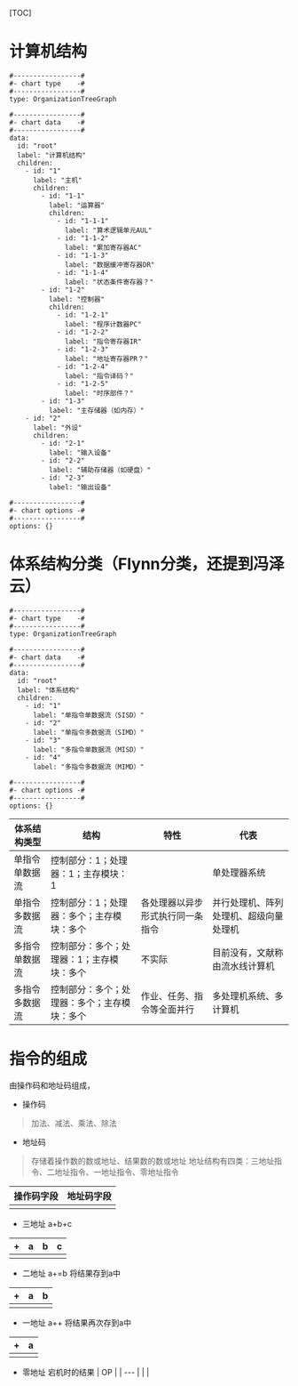 [TOC]
# 计算机结构
```chartsview
#-----------------#
#- chart type    -#
#-----------------#
type: OrganizationTreeGraph

#-----------------#
#- chart data    -#
#-----------------#
data:
  id: "root"
  label: "计算机结构"
  children:
    - id: "1"
      label: "主机"
      children:
        - id: "1-1"
          label: "运算器"
          children:
            - id: "1-1-1"
              label: "算术逻辑单元AUL"
            - id: "1-1-2"
              label: "累加寄存器AC"
			- id: "1-1-3"
              label: "数据缓冲寄存器DR"
			- id: "1-1-4"
              label: "状态条件寄存器？"  
        - id: "1-2"
          label: "控制器"
          children:
            - id: "1-2-1"
              label: "程序计数器PC"
            - id: "1-2-2"
              label: "指令寄存器IR"
			- id: "1-2-3"
              label: "地址寄存器PR？"
			- id: "1-2-4"
              label: "指令译码？"
			- id: "1-2-5"
              label: "时序部件？"
		- id: "1-3"
          label: "主存储器（如内存）"	  
    - id: "2"
      label: "外设"
      children:
        - id: "2-1"
          label: "输入设备"
		- id: "2-2"
          label: "辅助存储器（如硬盘）"  
		- id: "2-3"
          label: "输出设备"  

#-----------------#
#- chart options -#
#-----------------#
options: {}
```

# 体系结构分类（Flynn分类，还提到冯泽云）
```chartsview
#-----------------#
#- chart type    -#
#-----------------#
type: OrganizationTreeGraph

#-----------------#
#- chart data    -#
#-----------------#
data:
  id: "root"
  label: "体系结构"
  children:
    - id: "1"
      label: "单指令单数据流（SISD）"
    - id: "2"
      label: "单指令多数据流（SIMD）"
    - id: "3"
      label: "多指令单数据流（MISD）"
    - id: "4"
      label: "多指令多数据流（MIMD）"
	  
#-----------------#
#- chart options -#
#-----------------#
options: {}
```

| 体系结构类型   | 结构                                         | 特性                             | 代表                                   |
| -------------- | -------------------------------------------- | -------------------------------- | -------------------------------------- |
| 单指令单数据流 | 控制部分：1；处理器：1；主存模块：1          |                                  | 单处理器系统                           |
| 单指令多数据流 | 控制部分：1；处理器：多个；主存模块：多个    | 各处理器以异步形式执行同一条指令 | 并行处理机、阵列处理机、超级向量处理机 |
| 多指令单数据流 | 控制部分：多个；处理器：1；主存模块：多个    | 不实际                           | 目前没有，文献称由流水线计算机         |
| 多指令多数据流 | 控制部分：多个；处理器：多个；主存模块：多个 | 作业、任务、指令等全面并行       | 多处理机系统、多计算机                 |

# 指令的组成
由操作码和地址码组成，
* 操作码
> 加法、减法、乘法、除法

* 地址码
> 存储着操作数的数或地址、结果数的数或地址
> 地址结构有四类：三地址指令、二地址指令、一地址指令、零地址指令

| 操作码字段 | 地址码字段 |
| -------- | ---------- |
|          |            |

* 三地址
 a+b+c
 
| +  | a   | b   | c   |
| --- | --- | --- | --- |
|     |     |     |     |

* 二地址
a+=b
将结果存到a中

| +   | a   | b   |
| --- | --- | --- |
|     |     |     |

* 一地址 
a++
将结果再次存到a中

| +   | a   |
| --- | --- |
|     |     |

* 零地址
宕机时的结果
| OP  |
| --- |
|     |